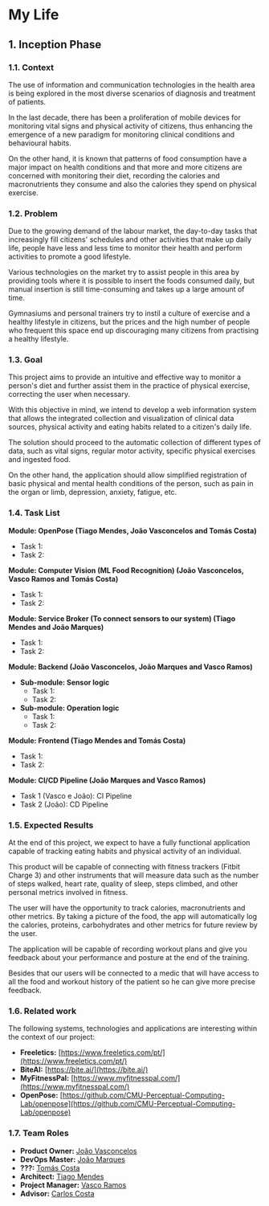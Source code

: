 # My Life

## 1. Inception Phase

### 1.1. Context

The use of information and communication technologies in the health area is being explored in the most diverse scenarios of diagnosis and treatment of patients.

In the last decade, there has been a proliferation of mobile devices for monitoring vital signs and physical activity of citizens, thus enhancing the emergence of a new paradigm for monitoring clinical conditions and behavioural habits.

On the other hand, it is known that patterns of food consumption have a major impact on health conditions and that more and more citizens are concerned with monitoring their diet, recording the calories and macronutrients they consume and also the calories they spend on physical exercise.

### 1.2. Problem

Due to the growing demand of the labour market, the day-to-day tasks that increasingly fill citizens' schedules and other activities that make up daily life, people have less and less time to monitor their health and perform activities to promote a good lifestyle.

Various technologies on the market try to assist people in this area by providing tools where it is possible to insert the foods consumed daily, but manual insertion is still time-consuming and takes up a large amount of time.

Gymnasiums and personal trainers try to instil a culture of exercise and a healthy lifestyle in citizens, but the prices and the high number of people who frequent this space end up discouraging many citizens from practising a healthy lifestyle.

### 1.3. Goal

This project aims to provide an intuitive and effective way to monitor a person's diet and further assist them in the practice of physical exercise, correcting the user when necessary.

With this objective in mind, we intend to develop a web information system that allows the integrated collection and visualization of clinical data sources, physical activity and eating habits related to a citizen's daily life.

The solution should proceed to the automatic collection of different types of data, such as vital signs, regular motor activity, specific physical exercises and ingested food.

On the other hand, the application should allow simplified registration of basic physical and mental health conditions of the person, such as pain in the organ or limb, depression, anxiety, fatigue, etc.

### 1.4. Task List

**Module: OpenPose (Tiago Mendes, João Vasconcelos and Tomás Costa)**
- Task 1: 
- Task 2:

**Module: Computer Vision (ML Food Recognition) (João Vasconcelos, Vasco Ramos and Tomás Costa)**
- Task 1: 
- Task 2:

**Module: Service Broker (To connect sensors to our system) (Tiago Mendes and João Marques)**
- Task 1: 
- Task 2:

**Module: Backend (João Vasconcelos, João Marques and Vasco Ramos)**
- **Sub-module: Sensor logic**
    - Task 1: 
    - Task 2:
- **Sub-module: Operation logic**
    - Task 1: 
    - Task 2:
    
**Module: Frontend (Tiago Mendes and Tomás Costa)**
- Task 1: 
- Task 2:

**Module: CI/CD Pipeline (João Marques and Vasco Ramos)**
- Task 1 (Vasco e João): CI Pipeline
- Task 2 (João): CD Pipeline

### 1.5. Expected Results

At the end of this project, we expect to have a fully functional application capable of tracking eating habits and physical activity of an individual.

This product will be capable of connecting with fitness trackers (Fitbit Charge 3) and other instruments that will measure data such as the number of steps walked, heart rate, quality of sleep, steps climbed, and other personal metrics involved in fitness.

The user will have the opportunity to track calories, macronutrients and other metrics. By taking a picture of the food, the app will automatically log the calories, proteins, carbohydrates and other metrics for future review by the user. 

The application will be capable of recording workout plans and give you feedback about your performance and posture at the end of the training.

Besides that our users will be connected to a medic that will have access to all the food and workout history of the patient so he can give more precise feedback.

### 1.6. Related work

The following systems, technologies and applications are interesting within the context of our project:  


* **Freeletics:** [https://www.freeletics.com/pt/](https://www.freeletics.com/pt/)  
* **BiteAI:** [https://bite.ai/](https://bite.ai/)
* **MyFitnessPal:** [https://www.myfitnesspal.com/](https://www.myfitnesspal.com/)  
* **OpenPose:** [https://github.com/CMU-Perceptual-Computing-Lab/openpose](https://github.com/CMU-Perceptual-Computing-Lab/openpose)  

### 1.7. Team Roles

- **Product Owner:** [João Vasconcelos](https://jmnmv12.github.io/AboutMePT)
- **DevOps Master:** [João Marques](https://jmarques.icu/)
- **???:** [Tomás Costa](https://github.com/TomasCostaK)
- **Architect:** [Tiago Mendes](htytps://github.com/tiagocmendes)
- **Project Manager:** [Vasco Ramos](https://vascoalramos.me)  
- **Advisor:** [Carlos Costa](http://sweet.ua.pt/carlos.costa/)